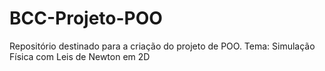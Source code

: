 # BCC-Projeto-POO

Repositório destinado para a criação do projeto de POO. Tema: Simulação Física com Leis de Newton em 2D